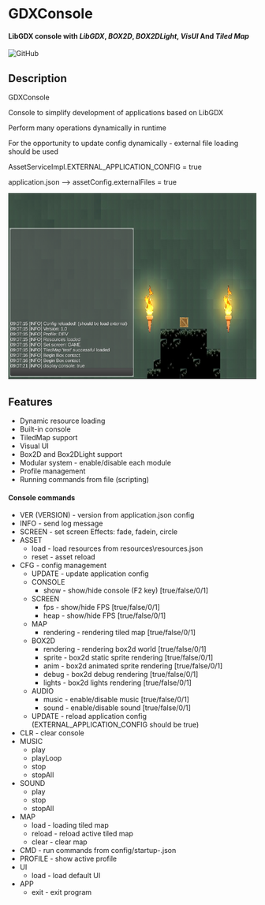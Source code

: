 # GDXConsole
#### LibGDX console with _LibGDX_, _BOX2D_, _BOX2DLight_, _VisUI_ And _Tiled Map_
![GitHub](https://github.com/pturko/GDXConsole)

## Description
<p>GDXConsole</p>
<p>Console to simplify development of applications based on LibGDX</p>
<p>Perform many operations dynamically in runtime</p>

<p>For the opportunity to update config dynamically - external file loading should be used</p>
<p>AssetServiceImpl.EXTERNAL_APPLICATION_CONFIG = true</p>
<p>application.json --> assetConfig.externalFiles = true</p>

![screenshot](./previews/screenshot.png)

## Features
- Dynamic resource loading
- Built-in console
- TiledMap support
- Visual UI
- Box2D and Box2DLight support
- Modular system - enable/disable each module
- Profile management
- Running commands from file (scripting)

#### Console commands
- VER (VERSION) - version from application.json config
- INFO - send log message
- SCREEN <name> <effect> - set screen
  Effects: fade, fadein, circle
- ASSET
  - load - load resources from resources\resources.json
  - reset - asset reload
- CFG - config management
  - UPDATE - update application config
  - CONSOLE
    - show - show/hide console (F2 key) [true/false/0/1]
  - SCREEN
    - fps - show/hide FPS  [true/false/0/1]
    - heap - show/hide FPS [true/false/0/1]
  - MAP
    - rendering - rendering tiled map [true/false/0/1]
  - BOX2D
    - rendering - rendering box2d world [true/false/0/1]
    - sprite - box2d static sprite rendering [true/false/0/1]
    - anim - box2d animated sprite rendering [true/false/0/1]
    - debug - box2d debug rendering [true/false/0/1]
    - lights - box2d lights rendering [true/false/0/1]
  - AUDIO
    - music - enable/disable music [true/false/0/1]
    - sound  - enable/disable sound [true/false/0/1]
  - UPDATE - reload application config (EXTERNAL_APPLICATION_CONFIG should be true)
- CLR - clear console
- MUSIC
  - play <name>
  - playLoop <name>
  - stop <name>
  - stopAll
- SOUND
  - play <name>
  - stop <name>
  - stopAll <name>
- MAP
  - load <mapName> - loading tiled map
  - reload - reload active tiled map
  - clear - clear map
- CMD <profileName> - run commands from config/startup-<profileName>.json
- PROFILE - show active profile
- UI
  - load - load default UI
- APP
  - exit - exit program

